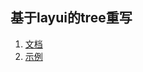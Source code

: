 ## 基于layui的tree重写


1. [文档](http://118.178.226.143:9090/urp/layuiExtend/eleTree/)
2. [示例](http://118.178.226.143:9090/urp/layuiExtend/eleTree/test.html)